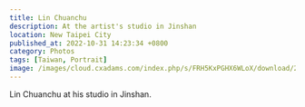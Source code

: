 ```yaml
---
title: Lin Chuanchu
description: At the artist's studio in Jinshan
location: New Taipei City
published_at: 2022-10-31 14:23:34 +0800
category: Photos
tags: [Taiwan, Portrait]
image: /images/cloud.cxadams.com/index.php/s/FRH5KxPGHX6WLoX/download/20190804-1144_Jinshan_LinChuanchu_L1005736-0.jpg
---
```


Lin Chuanchu at his studio in Jinshan.
